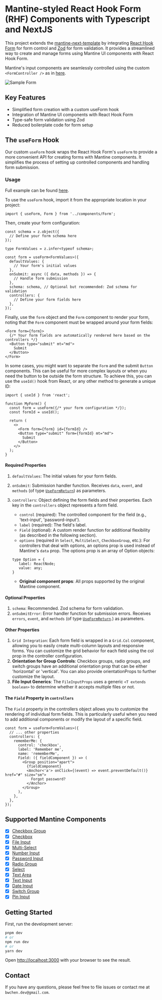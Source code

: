 # Mantine-styled React Hook Form (RHF) Components with Typescript and NextJS

This project extends the [mantine-next-template](https://github.com/mantinedev/mantine-next-template) by integrating [React Hook Form](https://github.com/react-hook-form/react-hook-form) for form control and [Zod](https://github.com/colinhacks/zod) for form validation. It provides a streamlined way to create and manage forms using Mantine UI components with React Hook Form.

 Mantine's input components are seamlessly controlled using the custom `<FormController />` as in [here](https://github.com/Rayologist/rhf-zod-mantine-typescript-template/blob/main/src/containers/Form.tsx).

![Sample Form](assets/form.png)

## Key Features

- Simplified form creation with a custom useForm hook
- Integration of Mantine UI components with React Hook Form
- Type-safe form validation using Zod
- Reduced boilerplate code for form setup

## The `useForm` Hook

Our custom `useForm` hook wraps the React Hook Form's `useForm` to provide a more convenient API for creating forms with Mantine components. It simplifies the process of setting up controlled components and handling form submission.

### Usage

Full example can be found [here](https://github.com/Rayologist/rhf-zod-mantine-typescript-template/blob/main/src/pages/simple-form.tsx).

To use the `useForm` hook, import it from the appropriate location in your project:

```tsx
import { useForm, Form } from '../components/Form';
```

Then, create your form configuration:

```tsx
const schema = z.object({
  // Define your form schema here
});

type FormValues = z.infer<typeof schema>;

const form = useForm<FormValues>({
  defaultValues: {
    // Your form's initial values
  },
  onSubmit: async ({ data, methods }) => {
    // Handle form submission
  },
  schema: schema, // Optional but recommended: Zod schema for validation
  controllers: {
    // Define your form fields here
  },
});
```

Finally, use the `form` object and the `Form` component to render your form, noting that the `Form` component must be wrapped around your form fields:

```tsx
<Form form={form}>
  {/* Your form fields are automatically rendered here based on the controllers */}
  <Button type="submit" mt="md">
    Submit
  </Button>
</Form>
```

In some cases, you might want to separate the `Form` and the submit `Button` components. This can be useful for more complex layouts or when you need the button to be outside the form structure. To achieve this, you can use the `useId()` hook from React, or any other method to generate a unique ID:

```tsx
import { useId } from 'react';

function MyForm() {
  const form = useForm({/* your form configuration */});
  const formId = useId();

  return (
    <>
      <Form form={form} id={formId} />
      <Button type="submit" form={formId} mt="md">
        Submit
      </Button>
    </>
  );
}
```

#### Required Properties

1. `defaultValues`: The initial values for your form fields.
2. `onSubmit`: Submission handler function. Receives `data`, `event`, and `methods` (of type [`UseFormReturn`](https://react-hook-form.com/ts#UseFormReturn)) as parameters.
3. `controllers`: Object defining the form fields and their properties. Each key in the `controllers` object represents a form field.
   - `control` (required): The controlled component for the field (e.g., 'text-input', 'password-input').
   - `label` (required): The field's label.
   - `Field` (optional): A custom render function for additional flexibility (as described in the following section).
   - `options` (required in `Select`, `MultiSelect`, `CheckboxGroup`, etc.): For controllers that deal with options, an options prop is used instead of Mantine's `data` prop. The options prop is an array of Option objects:

   ```tsx
   type Option = {
      label: ReactNode;
      value: any;
   }
   ```

   - **Original component props**: All props supported by the original Mantine component.

#### Optional Properties

1. `schema`: Recommended. Zod schema for form validation.
2. `onSubmitError`: Error handler function for submission errors. Receives `errors`, `event`, and `methods` (of type [`UseFormReturn`](https://react-hook-form.com/ts#UseFormReturn).) as parameters.

#### Other Properties

1. `Grid Integration`: Each form field is wrapped in a `Grid.Col` component, allowing you to easily create multi-column layouts and responsive forms. You can customize the grid behavior for each field using the col prop in the controller configuration.
2. **Orientation for Group Controls**: Checkbox groups, radio groups, and switch groups have an additional orientation prop that can be either 'horizontal' or 'vertical'. You can also provide orientationProps to further customize the layout.
3. **File Input Generics**: The `FileInputProps` uses a generic `<T extends boolean>` to determine whether it accepts multiple files or not.

#### The `Field` Property in `controllers`

The `Field` property in the controllers object allows you to customize the rendering of individual form fields. This is particularly useful when you need to add additional components or modify the layout of a specific field.

```tsx
const form = useForm<FormValues>({
  // ... other properties
  controllers: {
    rememberMe: {
      control: 'checkbox',
      label: 'Remember me',
      name: 'rememberMe',
      Field: ({ fieldComponent }) => (
        <Group position="apart">
          {fieldComponent}
          <Anchor<'a'> onClick={(event) => event.preventDefault()} href="#" size="sm">
            Forgot password?
          </Anchor>
        </Group>
      ),
    },
  },
});
```

## Supported Mantine Components

- [x] [Checkbox Group](https://mantine.dev/core/checkbox/)
- [x] [Checkbox](https://mantine.dev/core/checkbox/)
- [x] [File Input](https://mantine.dev/core/file-input/)
- [x] [Multi-Select](https://mantine.dev/core/multi-select/)
- [x] [Number Input](https://mantine.dev/core/number-input/)
- [x] [Password Input](https://mantine.dev/core/password-input/)
- [x] [Radio Group](https://mantine.dev/core/radio/)
- [x] [Select](https://mantine.dev/core/select/)
- [x] [Text Area](https://mantine.dev/core/textarea/)
- [x] [Text Input](https://mantine.dev/core/text-input/)
- [x] [Date Input](https://mantine.dev/dates/date-input/)
- [x] [Switch Group](https://mantine.dev/core/switch/)
- [x] [Pin Input](https://mantine.dev/core/pin-input/)

## Getting Started

First, run the development server:

```bash
pnpm dev
# or
npm run dev
# or
yarn dev
```

Open [http://localhost:3000](http://localhost:3000) with your browser to see the result.

## Contact

If you have any questions, please feel free to file issues or contact me at `bwchen.dev@gmail.com`.
